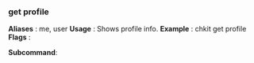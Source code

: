 
### get profile

**Aliases**   :
  me, user
**Usage**     :
 Shows profile info.
**Example**   :
  chkit get profile
**Flags**     :
  
**Subcommand**:
  
